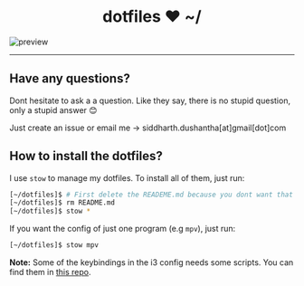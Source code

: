 
<h1 align="center">dotfiles ♥ ~/</h1>

![preview](https://user-images.githubusercontent.com/27065646/59027564-9a144f80-8859-11e9-8eee-5f5c18759c97.png)

---

## Have any questions?
Dont hesitate to ask a a question. Like they say, there is no stupid question, only a stupid answer 😊

Just create an issue or email me → siddharth.dushantha[at]gmail[dot]com

## How to install the dotfiles?
I use ```stow``` to manage my dotfiles.
To install all of them, just run:
```bash
[~/dotfiles]$ # First delete the READEME.md because you dont want that :P
[~/dotfiles]$ rm README.md
[~/dotfiles]$ stow *
```

If you want the config of just one program (e.g ```mpv```), just run:
```bash
[~/dotfiles]$ stow mpv
```
**Note:** Some of the keybindings in the i3 config needs some scripts. You can find them in [this repo](https://github.com/sdushantha/bin).


